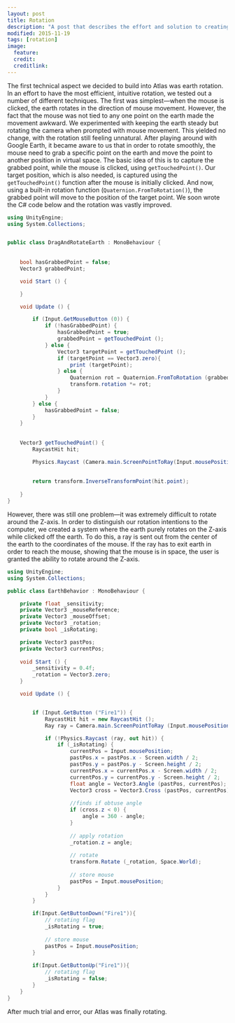 ```yaml
---
layout: post
title: Rotation
description: "A post that describes the effort and solution to creating smooth sphere rotation."
modified: 2015-11-19
tags: [rotation]
image:
  feature: 
  credit: 
  creditlink: 
---
```

The first technical aspect we decided to build into Atlas was earth rotation. In an effort to have the most efficient, intuitive rotation, we tested out a number of different techniques. The first was simplest—when the mouse is clicked, the earth rotates in the direction of mouse movement. However, the fact that the mouse was not tied to any one point on the earth made the movement awkward. We experimented with keeping the earth steady but rotating the camera when prompted with mouse movement. This yielded no change, with the rotation still feeling unnatural. After playing around with Google Earth, it became aware to us that in order to rotate smoothly, the mouse need to grab a specific point on the earth and move the point to another position in virtual space. The basic idea of this is to capture the grabbed point, while the mouse is clicked, using `getTouchedPoint()`. Our target position, which is also needed, is captured using the `getTouchedPoint()` function after the mouse is initially clicked. And now, using a built-in rotation function (`Quaternion.FromToRotation()`), the grabbed point will move to the position of the target point. We soon wrote the C# code below and the rotation was vastly improved. 

~~~ c#
using UnityEngine; 
using System.Collections;  


public class DragAndRotateEarth : MonoBehaviour { 
	
	
	bool hasGrabbedPoint = false;
	Vector3 grabbedPoint;

	void Start () {

	}

	void Update () {

		if (Input.GetMouseButton (0)) { 
			if (!hasGrabbedPoint) { 
				hasGrabbedPoint = true; 
				grabbedPoint = getTouchedPoint (); 
			} else { 
				Vector3 targetPoint = getTouchedPoint ();
				if (targetPoint == Vector3.zero){
					print (targetPoint);
				} else {
					Quaternion rot = Quaternion.FromToRotation (grabbedPoint, targetPoint); 
					transform.rotation *= rot;
				}
			} 
		} else { 
			hasGrabbedPoint = false; 
		}
	}
	
	
	Vector3 getTouchedPoint() { 
		RaycastHit hit; 

		Physics.Raycast (Camera.main.ScreenPointToRay(Input.mousePosition), out hit);
		
		
		return transform.InverseTransformPoint(hit.point);
		
	} 
} 
~~~

However, there was still one problem—it was extremely difficult to rotate around the Z-axis. In order to distinguish our rotation intentions to the computer, we created a system where the earth purely rotates on the Z-axis while clicked off the earth. To do this, a ray is sent out from the center of the earth to the coordinates of the mouse. If the ray has to exit earth in order to reach the mouse, showing that the mouse is in space, the user is granted the ability to rotate around the Z-axis. 

~~~ c#
using UnityEngine;
using System.Collections;

public class EarthBehavior : MonoBehaviour {

	private float _sensitivity;
	private Vector3 _mouseReference;
	private Vector3 _mouseOffset;
	private Vector3 _rotation;
	private bool _isRotating;

	private Vector3 pastPos;
	private Vector3 currentPos;
	
	void Start () {
		_sensitivity = 0.4f;
		_rotation = Vector3.zero;
	}

	void Update () {


		if (Input.GetButton ("Fire1")) {
			RaycastHit hit = new RaycastHit ();        
			Ray ray = Camera.main.ScreenPointToRay (Input.mousePosition);

			if (!Physics.Raycast (ray, out hit)) {
				if (_isRotating) {
					currentPos = Input.mousePosition;
					pastPos.x = pastPos.x - Screen.width / 2;
					pastPos.y = pastPos.y - Screen.height / 2; 
					currentPos.x = currentPos.x - Screen.width / 2;
					currentPos.y = currentPos.y - Screen.height / 2;
					float angle = Vector3.Angle (pastPos, currentPos);
					Vector3 cross = Vector3.Cross (pastPos, currentPos);
					
					//finds if obtuse angle
					if (cross.z < 0) {
						angle = 360 - angle;
					} 
					
					// apply rotation
					_rotation.z = angle;
					
					// rotate 
					transform.Rotate (_rotation, Space.World);
					
					// store mouse
					pastPos = Input.mousePosition;
				}
			}
		}

		if(Input.GetButtonDown("Fire1")){
			// rotating flag
			_isRotating = true;
			
			// store mouse
			pastPos = Input.mousePosition;
		}
		
		if(Input.GetButtonUp("Fire1")){
			// rotating flag
			_isRotating = false;
		}
	}
}
~~~

After much trial and error, our Atlas was finally rotating.



